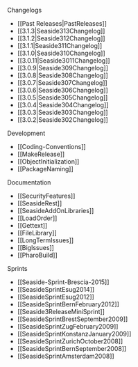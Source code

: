 Changelogs
 * [[Past Releases|PastReleases]]
 * [[3.1.3|Seaside313Changelog]]
 * [[3.1.2|Seaside312Changelog]]
 * [[3.1.1|Seaside311Changelog]]
 * [[3.1.0|Seaside310Changelog]]
 * [[3.0.11|Seaside3011Changelog]]
 * [[3.0.9|Seaside309Changelog]]
 * [[3.0.8|Seaside308Changelog]]
 * [[3.0.7|Seaside307Changelog]]
 * [[3.0.6|Seaside306Changelog]]
 * [[3.0.5|Seaside305Changelog]]
 * [[3.0.4|Seaside304Changelog]]
 * [[3.0.3|Seaside303Changelog]]
 * [[3.0.2|Seaside302Changelog]]

Development
 * [[Coding-Conventions]]
 * [[MakeRelease]]
 * [[ObjectInitialization]]
 * [[PackageNaming]]

Documentation
 * [[SecurityFeatures]]
 * [[SeasideRest]]
 * [[SeasideAddOnLibraries]]
 * [[LoadOrder]]
 * [[Gettext]]
 * [[FileLibrary]]
 * [[LongTermIssues]]
 * [[BigIssues]]
 * [[PharoBuild]]

Sprints
 * [[Seaside-Sprint-Brescia-2015]]
 * [[SeasideSprintEsug2014]]
 * [[SeasideSprintEsug2012]]
 * [[SeasideSprintBernFebruary2012]]
 * [[Seaside3ReleaseMiniSprint]]
 * [[SeasideSprintBrestSeptember2009]]
 * [[SeasideSprintZugFebruary2009]]
 * [[SeasideSprintKonstanzJanuary2009]]
 * [[SeasideSprintZurichOctober2008]]
 * [[SeasideSprintBernSeptember2008]]
 * [[SeasideSprintAmsterdam2008]]
